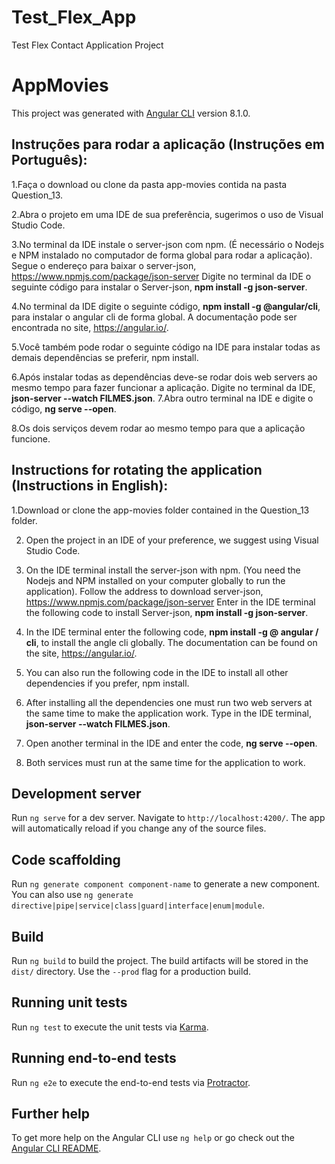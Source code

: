 # Test_Flex_App
Test Flex Contact Application Project

# AppMovies

This project was generated with [Angular CLI](https://github.com/angular/angular-cli) version 8.1.0.

## Instruções para rodar a aplicação (Instruções em Português):

1.Faça o download ou clone da pasta app-movies contida na pasta Question_13.

2.Abra o projeto em uma IDE de sua preferência, sugerimos o uso de Visual Studio Code.

3.No terminal da IDE instale o server-json com npm. (É necessário o Nodejs e NPM instalado no computador de forma global para rodar a aplicação). Segue o endereço para baixar o server-json, https://www.npmjs.com/package/json-server
Digite no terminal da IDE o seguinte código para instalar o Server-json, **npm install -g json-server**.

4.No terminal da IDE digite o seguinte código, **npm install -g @angular/cli**, para instalar o angular cli de forma global.
A documentação pode ser encontrada no site, https://angular.io/.

5.Você também pode rodar o seguinte código na IDE para instalar todas as demais dependências se preferir, 
npm install.

6.Após instalar todas as dependências deve-se rodar dois web servers ao mesmo tempo para fazer funcionar a aplicação. Digite no terminal da IDE, **json-server --watch FILMES.json**.
7.Abra outro terminal na IDE e digite o código, **ng serve --open**.

8.Os dois serviços devem rodar ao mesmo tempo para que a aplicação funcione.

## Instructions for rotating the application (Instructions in English):

1.Download or clone the app-movies folder contained in the Question_13 folder.

2. Open the project in an IDE of your preference, we suggest using Visual Studio Code.

3. On the IDE terminal install the server-json with npm. (You need the Nodejs and NPM installed on your computer globally to run the application). Follow the address to download server-json, https://www.npmjs.com/package/json-server
Enter in the IDE terminal the following code to install Server-json, **npm install -g json-server**.

4. In the IDE terminal enter the following code, **npm install -g @ angular / cli**, to install the angle cli globally.
The documentation can be found on the site, https://angular.io/.

5. You can also run the following code in the IDE to install all other dependencies if you prefer,
npm install.

6. After installing all the dependencies one must run two web servers at the same time to make the application work. Type in the IDE terminal, **json-server --watch FILMES.json**.
7. Open another terminal in the IDE and enter the code, **ng serve --open**.

8. Both services must run at the same time for the application to work.

## Development server

Run `ng serve` for a dev server. Navigate to `http://localhost:4200/`. The app will automatically reload if you change any of the source files.

## Code scaffolding

Run `ng generate component component-name` to generate a new component. You can also use `ng generate directive|pipe|service|class|guard|interface|enum|module`.

## Build

Run `ng build` to build the project. The build artifacts will be stored in the `dist/` directory. Use the `--prod` flag for a production build.

## Running unit tests

Run `ng test` to execute the unit tests via [Karma](https://karma-runner.github.io).

## Running end-to-end tests

Run `ng e2e` to execute the end-to-end tests via [Protractor](http://www.protractortest.org/).

## Further help

To get more help on the Angular CLI use `ng help` or go check out the [Angular CLI README](https://github.com/angular/angular-cli/blob/master/README.md).

